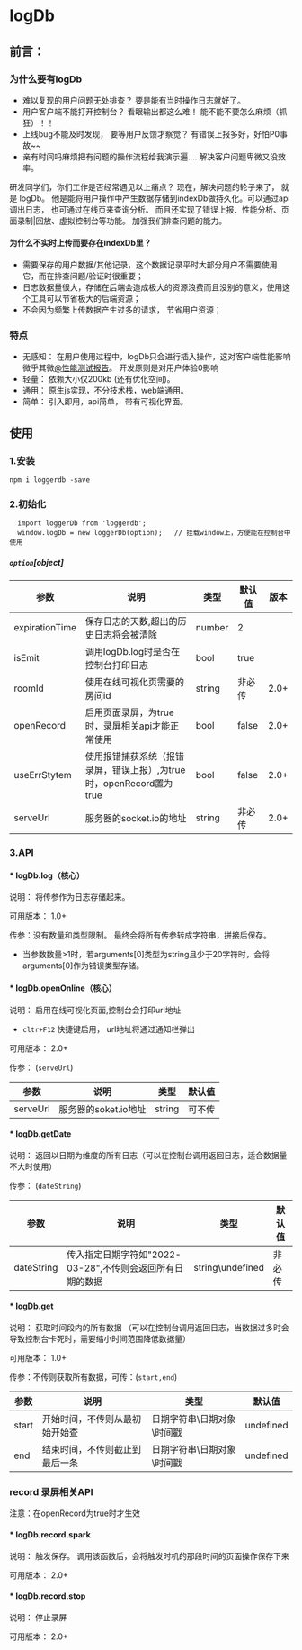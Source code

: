 # logDb
## 前言：
### 为什么要有logDb
  * 难以复现的用户问题无处排查？  要是能有当时操作日志就好了。
  * 用户客户端不能打开控制台？ 看眼输出都这么难！  能不能不要怎么麻烦（抓狂）！！
  * 上线bug不能及时发现， 要等用户反馈才察觉？  有错误上报多好，好怕P0事故~~
  * 亲有时间吗麻烦把有问题的操作流程给我演示遍.... 解决客户问题卑微又没效率。

研发同学们，你们工作是否经常遇见以上痛点？   现在，解决问题的轮子来了， 就是 logDb。  他是能将用户操作中产生数据存储到indexDb做持久化。可以通过api调出日志， 也可通过在线页来查询分析。   而且还实现了错误上报、性能分析、页面录制|回放、虚拟控制台等功能。  加强我们排查问题的能力。  

#### 为什么不实时上传而要存在indexDb里？

* 需要保存的用户数据/其他记录，这个数据记录平时大部分用户不需要使用它，而在排查问题/验证时很重要；
* 日志数据量很大，存储在后端会造成极大的资源浪费而且没别的意义，使用这个工具可以节省极大的后端资源；
* 不会因为频繁上传数据产生过多的请求， 节省用户资源；

### 特点
  * 无感知： 在用户使用过程中，logDb只会进行插入操作，这对客户端性能影响微乎其微[@性能测试报告](https://www.yuque.com/xiaoxiaoyu-u93ua/kb/kv9fxo)。 开发原则是对用户体验0影响
  * 轻量： 依赖大小仅200kb (还有优化空间)。
  * 通用： 原生js实现，不分技术栈，web端通用。
  * 简单： 引入即用，api简单， 带有可视化界面。

## 使用
### 1.安装
```
npm i loggerdb -save
```
### 2.初始化
```
  import loggerDb from 'loggerdb';
  window.logDb = new loggerDb(option);   // 挂载window上，方便能在控制台中使用
```
##### `option`[object]

|参数|说明|类型|默认值|版本|
|  ----  | ----  | ----  | ----  | ----  |
|expirationTime|保存日志的天数,超出的历史日志将会被清除|number|2||
|isEmit|调用logDb.log时是否在控制台打印日志|bool|true||
|roomId|使用在线可视化页需要的房间id|string|非必传|2.0+|
|openRecord|启用页面录屏，为true时，录屏相关api才能正常使用|bool|false|2.0+|
|useErrStytem|使用报错捕获系统（报错录屏，错误上报）,为true时，openRecord置为true|bool|false|2.0+|
|serveUrl|服务器的socket.io的地址|string|非必传|2.0+|

<!-- |consoleReplace|使用console来记录日志，  该选项为true时，isEmit会置为false|bool|false|2.0+| -->


### 3.API
 ####  * logDb.log（核心）

说明： 将传参作为日志存储起来。 

可用版本： 1.0+

传参：没有数量和类型限制。 最终会将所有传参转成字符串，拼接后保存。  
* 当参数数量>1时，若arguments[0]类型为string且少于20字符时，会将arguments[0]作为错误类型存储。


####  * logDb.openOnline（核心）

说明： 启用在线可视化页面,控制台会打印url地址

* `cltr+F12` 快捷键启用， url地址将通过通知栏弹出
<!-- * `cltr+F11` 快捷键启用， url地址将通过alert输出 -->

可用版本： 2.0+

传参： (`serveUrl`)

|参数|说明|类型|默认值|
|  ----  | ----  | ----  | ----  |
|serveUrl|服务器的soket.io地址|string|可不传|


 ####  * logDb.getDate

说明： 返回以日期为维度的所有日志（可以在控制台调用返回日志，适合数据量不大时使用）

传参： (`dateString`)

|参数|说明|类型|默认值|
|  ----  | ----  | ----  | ----  |
|dateString|传入指定日期字符如"2022-03-28",不传则会返回所有日期的数据|string\undefined|非必传|

####  * logDb.get

说明： 获取时间段内的所有数据 （可以在控制台调用返回日志，当数据过多时会导致控制台卡死时，需要缩小时间范围降低数据量）

可用版本： 1.0+

传参：不传则获取所有数据，可传：(`start,end`)    

|参数|说明|类型|默认值|
|  ----  | ----  | ----  | ----  |
|start|开始时间，不传则从最初始开始查|日期字符串\日期对象\时间戳|undefined|
|end|结束时间，不传则截止到最后一条|日期字符串\日期对象\时间戳|undefined|



<!-- #### * logDb.errorRegister

说明： 错误登记，  传入的错误信息将会收集整理上传到服务器中

可用版本： 2.0+

传参： (`errInfo`)

|参数|说明|类型|默认值|
|  ----  | ----  | ----  | ----  |
|errInfo|错误的信息，具体参数参考下表|object|必传|

##### errInfo

|参数|说明|类型|默认值|
|  ----  | ----  | ----  | ----  |
|type|错误类型|string|'err'|
|info|错误内容|string|必传|
|line|错误的具体行|string|非必传|
|sourceMap|sourceMap文件|类型待确认|非必传| -->




### record 录屏相关API

注意：在openRecord为true时才生效

#### * logDb.record.spark

说明： 触发保存。 调用该函数后，会将触发时机的那段时间的页面操作保存下来

可用版本： 2.0+

#### * logDb.record.stop

说明： 停止录屏

可用版本： 2.0+
<!--
传参： (`beforeTime`,`afterTime`)

|参数|说明|类型|默认值|
|  ----  | ----  | ----  | ----  |
|beforeTime|触发函数前的录制时间|number|10|
|afterTime|触发函数后的录制时间|number|2|

-->
<!--
#### * logDb.recordStart与logDb.recordEnd

说明： 两个函数配合使用，   recordStart开始录屏，recordEnd结束录屏，期间的屏幕操作会被保存下来

可用版本： 2.0+

传参：没有参数
-->


